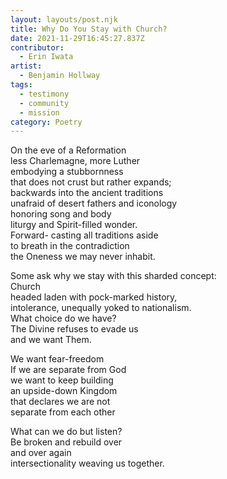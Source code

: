 ```yaml
---
layout: layouts/post.njk
title: Why Do You Stay with Church?
date: 2021-11-29T16:45:27.837Z
contributor:
  - Erin Iwata
artist:
  - Benjamin Hollway
tags:
  - testimony
  - community
  - mission
category: Poetry
---
```

On the eve of a Reformation\
less Charlemagne, more Luther\
embodying a stubbornness \
that does not crust but rather expands; \
backwards into the ancient traditions\
unafraid of desert fathers and iconology\
honoring song and body\
liturgy and Spirit-filled wonder. \
Forward- casting all traditions aside \
to breath in the contradiction\
the Oneness we may never inhabit. 

Some ask why we stay with this sharded concept:\
Church\
headed laden with pock-marked history,\
intolerance, unequally yoked to nationalism.\
What choice do we have? \
The Divine refuses to evade us\
and we want Them. 

We want fear-freedom\
If we are separate from God\
we want to keep building \
an upside-down Kingdom\
that declares we are not\
separate from each other

What can we do but listen?\
Be broken and rebuild over\
and over again\
intersectionality weaving us together.